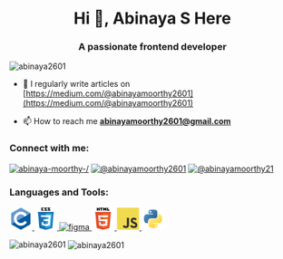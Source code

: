 <h1 align="center">Hi 👋, Abinaya S Here</h1>
<h3 align="center">A passionate frontend developer</h3>

<p align="left"> <img src="https://komarev.com/ghpvc/?username=abinaya2601&label=Profile%20views&color=0e75b6&style=flat" alt="abinaya2601" /> </p>

- 📝 I regularly write articles on [https://medium.com/@abinayamoorthy2601](https://medium.com/@abinayamoorthy2601)

- 📫 How to reach me **abinayamoorthy2601@gmail.com**

<h3 align="left">Connect with me:</h3>
<p align="left">
<a href="https://linkedin.com/in/abinaya-moorthy-/" target="blank"><img align="center" src="https://raw.githubusercontent.com/rahuldkjain/github-profile-readme-generator/master/src/images/icons/Social/linked-in-alt.svg" alt="abinaya-moorthy-/" height="30" width="40" /></a>
<a href="https://medium.com/@abinayamoorthy2601" target="blank"><img align="center" src="https://raw.githubusercontent.com/rahuldkjain/github-profile-readme-generator/master/src/images/icons/Social/medium.svg" alt="@abinayamoorthy2601" height="30" width="40" /></a>
<a href="https://www.hackerrank.com/@abinayamoorthy21" target="blank"><img align="center" src="https://raw.githubusercontent.com/rahuldkjain/github-profile-readme-generator/master/src/images/icons/Social/hackerrank.svg" alt="@abinayamoorthy21" height="30" width="40" /></a>
</p>

<h3 align="left">Languages and Tools:</h3>
<p align="left"> <a href="https://www.cprogramming.com/" target="_blank" rel="noreferrer"> <img src="https://raw.githubusercontent.com/devicons/devicon/master/icons/c/c-original.svg" alt="c" width="40" height="40"/> </a> <a href="https://www.w3schools.com/css/" target="_blank" rel="noreferrer"> <img src="https://raw.githubusercontent.com/devicons/devicon/master/icons/css3/css3-original-wordmark.svg" alt="css3" width="40" height="40"/> </a> <a href="https://www.figma.com/" target="_blank" rel="noreferrer"> <img src="https://www.vectorlogo.zone/logos/figma/figma-icon.svg" alt="figma" width="40" height="40"/> </a> <a href="https://www.w3.org/html/" target="_blank" rel="noreferrer"> <img src="https://raw.githubusercontent.com/devicons/devicon/master/icons/html5/html5-original-wordmark.svg" alt="html5" width="40" height="40"/> </a> <a href="https://developer.mozilla.org/en-US/docs/Web/JavaScript" target="_blank" rel="noreferrer"> <img src="https://raw.githubusercontent.com/devicons/devicon/master/icons/javascript/javascript-original.svg" alt="javascript" width="40" height="40"/> </a> <a href="https://www.python.org" target="_blank" rel="noreferrer"> <img src="https://raw.githubusercontent.com/devicons/devicon/master/icons/python/python-original.svg" alt="python" width="40" height="40"/> </a> </p>

<p><img align="left" src="https://github-readme-stats.vercel.app/api/top-langs?username=abinaya2601&show_icons=true&locale=en&layout=compact" alt="abinaya2601" /></p>

<p>&nbsp;<img align="center" src="https://github-readme-stats.vercel.app/api?username=abinaya2601&show_icons=true&locale=en" alt="abinaya2601" /></p>

